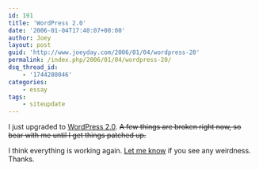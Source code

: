 ```yaml
---
id: 191
title: 'WordPress 2.0'
date: '2006-01-04T17:40:07+00:00'
author: Joey
layout: post
guid: 'http://www.joeyday.com/2006/01/04/wordpress-20'
permalink: /index.php/2006/01/04/wordpress-20/
dsq_thread_id:
    - '1744280046'
categories:
    - essay
tags:
    - siteupdate
---
```


I just upgraded to [WordPress 2.0](http://www.wordpress.org "WordPress.org"). <del>A few things are broken right now, so bear with me until I get things patched up.</del>

I think everything is working again. [Let me know](/contact "Contact Me") if you see any weirdness. Thanks.